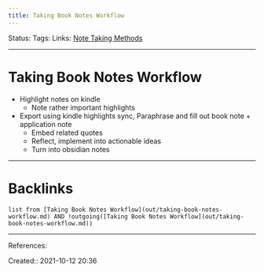 ```yaml
---
title: Taking Book Notes Workflow
---
```

Status: 
Tags: 
Links: [Note Taking Methods](out/note-taking-methods.md)
___
# Taking Book Notes Workflow
- Highlight notes on kindle
	- Note rather important highlights
- Export using kindle highlights sync, Paraphrase and fill out book note + application note
	- Embed related quotes
	- Reflect, implement into actionable ideas
	- Turn into obsidian notes
___
# Backlinks
```dataview
list from [Taking Book Notes Workflow](out/taking-book-notes-workflow.md) AND !outgoing([Taking Book Notes Workflow](out/taking-book-notes-workflow.md))
```
___
References:

Created:: 2021-10-12 20:36